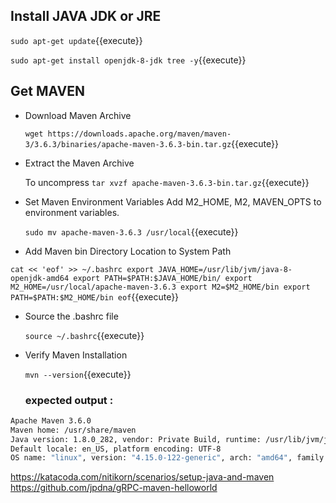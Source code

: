 
## Install JAVA JDK or JRE

   `sudo apt-get update`{{execute}}

   `sudo apt-get install openjdk-8-jdk tree -y`{{execute}}

## Get MAVEN
* Download Maven Archive

   `wget https://downloads.apache.org/maven/maven-3/3.6.3/binaries/apache-maven-3.6.3-bin.tar.gz`{{execute}}

* Extract the Maven Archive

   To uncompress `tar xvzf apache-maven-3.6.3-bin.tar.gz`{{execute}}

* Set Maven Environment Variables
   Add M2_HOME, M2, MAVEN_OPTS to environment variables.

   `sudo mv apache-maven-3.6.3 /usr/local`{{execute}}

* Add Maven bin Directory Location to System Path
   
`cat << 'eof' >> ~/.bashrc
export JAVA_HOME=/usr/lib/jvm/java-8-openjdk-amd64
export PATH=$PATH:$JAVA_HOME/bin/
export M2_HOME=/usr/local/apache-maven-3.6.3
export M2=$M2_HOME/bin
export PATH=$PATH:$M2_HOME/bin
eof`{{execute}}

* Source the .bashrc file

   `source ~/.bashrc`{{execute}}

* Verify Maven Installation

   `mvn --version`{{execute}}

  ### expected output : 
  
```bash
Apache Maven 3.6.0
Maven home: /usr/share/maven
Java version: 1.8.0_282, vendor: Private Build, runtime: /usr/lib/jvm/java-8-openjdk-amd64/jre
Default locale: en_US, platform encoding: UTF-8
OS name: "linux", version: "4.15.0-122-generic", arch: "amd64", family: "unix"
```

https://katacoda.com/nitikorn/scenarios/setup-java-and-maven
https://github.com/jpdna/gRPC-maven-helloworld